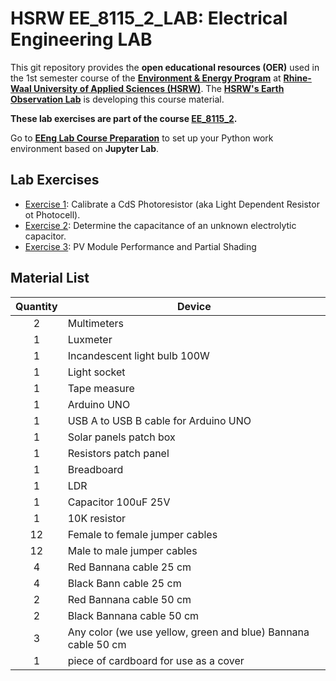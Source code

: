 
# HSRW EE_8115_2_LAB: Electrical Engineering LAB

This git repository provides the **open educational resources (OER)** used in the 1st semester course of the [**Environment & Energy Program**](https://www.hochschule-rhein-waal.de/en/faculties/communication-and-environment/degree-programmes/bachelor-degree-programmes/environment-and) at [**Rhine-Waal University of Applied Sciences (HSRW)**](https://www.hsrw.eu/). The [**HSRW's Earth Observation Lab**](https://wiki.eolab.de/) is developing this course material. 

**These lab exercises are part of the course [EE_8115_2](https://github.com/rolfbecker/EE_8115_2_EEng_WS2024/).**

Go to **[EEng Lab Course Preparation](./EEng_LAB_Course_Preparation/README.md)** to set up your Python work environment based on **Jupyter Lab**.


## Lab Exercises ##

* [Exercise 1](ex1): Calibrate a CdS Photoresistor (aka Light Dependent Resistor ot Photocell). 
* [Exercise 2](ex2): Determine the capacitance of an unknown electrolytic capacitor.
* [Exercise 3](ex3): PV Module Performance and Partial Shading

## Material List

| Quantity | Device                                                        |
|:--------:|---------------------------------------------------------------|
| 2        | Multimeters                                                   |
| 1        | Luxmeter                                                      |
| 1        | Incandescent light bulb 100W                                  |
| 1        | Light socket                                                  |
| 1        | Tape measure                                                  |
| 1        | Arduino UNO                                                   |
| 1        | USB A to USB B cable for Arduino UNO                          |
| 1        | Solar panels patch box                                        |
| 1        | Resistors patch panel                                         |
| 1        | Breadboard                                                    |
| 1        | LDR                                                           |
| 1        | Capacitor 100uF 25V                                           |
| 1        | 10K resistor                                                  |
| 12       | Female to female jumper cables                                |
| 12       | Male to male jumper cables                                    |
| 4        | Red Bannana cable 25 cm                                       |
| 4        | Black Bann cable 25 cm                                        |
| 2        | Red Bannana cable 50 cm                                       |
| 2        | Black Bannana cable 50 cm                                     |
| 3        | Any color (we use yellow, green and blue) Bannana cable 50 cm |
| 1        | piece of cardboard for use as a cover                         |

